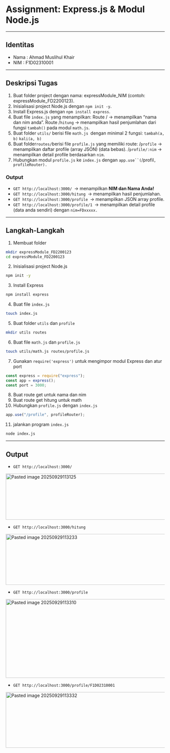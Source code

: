 # Assignment: Express.js & Modul Node.js
---
## Identitas
- Nama : Ahmad Muslihul Khair
- NIM : F1D02310001
---
## Deskripsi Tugas

1. Buat folder project dengan nama: expressModule_NIM 
	(contoh: expressModule_FD2200123).
2. Inisialisasi project Node.js dengan `npm init -y`.
3. Install Express.js dengan `npm install express`.
4. Buat file `index.js` yang menampilkan:
	Route / → menampilkan “nama dan nim anda”.
	Route /`hitung` → menampilkan hasil penjumlahan dari fungsi `tambah()` pada modul `math.js`.
5. Buat folder `utils/` berisi file `math.js `dengan minimal 2 fungsi:
	`tambah(a, b)`
	`kali(a, b)`
6. Buat folder` routes/ `berisi file `profile.js` yang memiliki route:
	/`profile` → menampilkan daftar profile (array JSON) (data bebas).
	/`profile/:nim` → menampilkan detail profile berdasarkan `nim`.
7. Hubungkan modul `profile.js` ke `index.js` dengan `app.use``(`/profil`, profileRouter).`
### Output
- `GET http://localhost:3000/ `→ menampilkan **NIM dan Nama Anda!**
- `GET http://localhost:3000/hitung `→ menampilkan hasil penjumlahan.
- `GET http://localhost:3000/profile `→ menampilkan JSON array profile.
- `GET http://localhost:3000/profile/1 `→ menampilkan detail profile (data anda sendiri) dengan `nim=FDxxxxx.`
---
## Langkah-Langkah
1. Membuat folder
``` bash
mkdir expressModule_FD2200123
cd expressModule_FD2200123
```
2. Inisialisasi project Node.js
``` bash
npm init -y
```
3. Install Express
``` bash
npm install express
```
4. Buat file `index.js`
``` bash
touch index.js
```
5. Buat folder `utils` dan `profile`
``` bash 
mkdir utils routes
```
6. Buat file `math.js` dan `profile.js`
``` bash
touch utils/math.js routes/profile.js
```
7. Gunakan `require('express')` untuk mengimpor modul Express dan atur port
``` javascript
const express = require("express");
const app = express();
const port = 3000;
```
8. Buat route get untuk nama dan nim
9. Buat route get hitung untuk math
10. Hubungkan `profile.js` dengan `index.js`
``` javascript
app.use("/profile", profileRouter);
```
11. jalankan program `index.js`
``` bash
node index.js
```
---
## Output
- `GET http://localhost:3000/`
<img width="874" height="146" alt="Pasted image 20250929113125" src="https://github.com/user-attachments/assets/b01a13b0-20b0-46f3-8afa-81c117863252" />

- `GET http://localhost:3000/hitung`
<img width="1127" height="161" alt="Pasted image 20250929113233" src="https://github.com/user-attachments/assets/45cd3cee-d30b-446f-9a64-dc08f77d876e" />

- `GET http://localhost:3000/profile`
<img width="1919" height="249" alt="Pasted image 20250929113310" src="https://github.com/user-attachments/assets/77eb63bf-8438-4c06-8a5a-afa77fab8017" />

- `GET http://localhost:3000/profile/F1D02310001`
<img width="1919" height="176" alt="Pasted image 20250929113332" src="https://github.com/user-attachments/assets/059de2cd-47e1-4a12-90d4-d51b8c6d53a6" />
